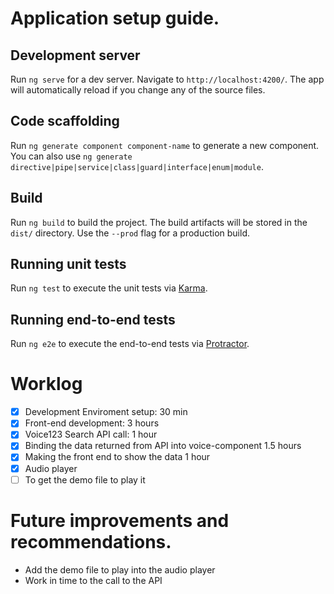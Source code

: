 # Application setup guide.

## Development server

Run `ng serve` for a dev server. Navigate to `http://localhost:4200/`. The app will automatically reload if you change any of the source files.

## Code scaffolding

Run `ng generate component component-name` to generate a new component. You can also use `ng generate directive|pipe|service|class|guard|interface|enum|module`.

## Build

Run `ng build` to build the project. The build artifacts will be stored in the `dist/` directory. Use the `--prod` flag for a production build.

## Running unit tests

Run `ng test` to execute the unit tests via [Karma](https://karma-runner.github.io).

## Running end-to-end tests

Run `ng e2e` to execute the end-to-end tests via [Protractor](http://www.protractortest.org/).


# Worklog
 - [X] Development Enviroment setup: 30 min
 - [X] Front-end development: 3 hours
 - [X] Voice123 Search API call: 1 hour
 - [X] Binding the data returned from API into voice-component 1.5 hours
 - [X] Making the front end to show the data 1 hour
 - [X] Audio player
 - [ ] To get the demo file to play it

# Future improvements and recommendations.
  * Add the demo file to play into the audio player
  * Work in time to the call to the API
         
